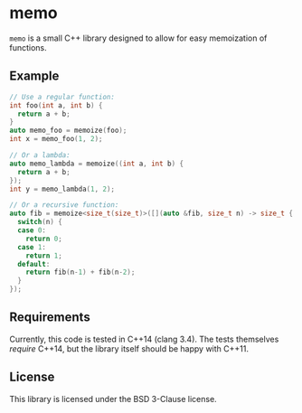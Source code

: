 # memo

``memo`` is a small C++ library designed to allow for easy memoization of
functions.

## Example

```c++
// Use a regular function:
int foo(int a, int b) {
  return a + b;
}
auto memo_foo = memoize(foo);
int x = memo_foo(1, 2);

// Or a lambda:
auto memo_lambda = memoize((int a, int b) {
  return a + b;
});
int y = memo_lambda(1, 2);

// Or a recursive function:
auto fib = memoize<size_t(size_t)>([](auto &fib, size_t n) -> size_t {
  switch(n) {
  case 0:
    return 0;
  case 1:
    return 1;
  default:
    return fib(n-1) + fib(n-2);
  }
});
```

## Requirements

Currently, this code is tested in C++14 (clang 3.4). The tests themselves
*require* C++14, but the library itself should be happy with C++11.

## License

This library is licensed under the BSD 3-Clause license.
